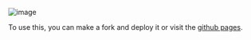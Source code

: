 ![image](https://github.com/user-attachments/assets/8c0f590d-a620-4971-8cab-fdff1be2fbb9)

To use this, you can make a fork and deploy it or visit the [github pages](https://vracton.github.io/pointillism/).
